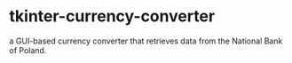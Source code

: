 # tkinter-currency-converter
a GUI-based currency converter that retrieves data from the National Bank of Poland.
